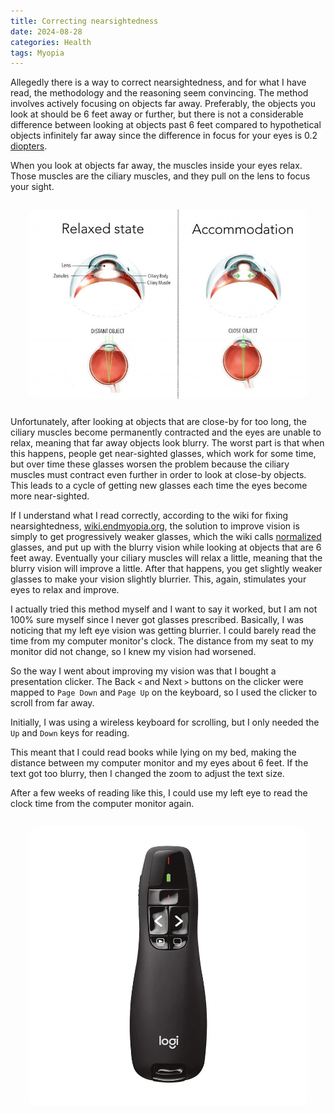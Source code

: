 ```yaml
---
title: Correcting nearsightedness
date: 2024-08-28
categories: Health
tags: Myopia
---
```


Allegedly there is a way to correct nearsightedness, and for what I have read,
the methodology and the reasoning seem convincing. The method involves actively
focusing on objects far away. Preferably, the objects you look at should be 6
feet away or further, but there is not a considerable difference between looking
at objects past 6 feet compared to hypothetical objects infinitely far away
since the difference in focus for your eyes is 0.2
[diopters](https://wiki.endmyopia.org/wiki/Diopters).

When you look at objects far away, the muscles inside your eyes relax. Those
muscles are the ciliary muscles, and they pull on the lens to focus your sight.

<div style="display: flex; margin: 2em">
  <img style="border-radius: 15px" src="./images/lens-state.jpg" alt="A diagram of relaxed and accomodated lenses.">
</div>

Unfortunately, after looking at objects that are close-by for too long, the
ciliary muscles become permanently contracted and the eyes are unable to relax,
meaning that far away objects look blurry. The worst part is that when this
happens, people get near-sighted glasses, which work for some time, but over
time these glasses worsen the problem because the ciliary muscles must contract
even further in order to look at close-by objects. This leads to a cycle of
getting new glasses each time the eyes become more near-sighted.

If I understand what I read correctly, according to the wiki for fixing
nearsightedness,
[wiki.endmyopia.org](https://wiki.endmyopia.org/wiki/EndMyopia_Wiki), the
solution to improve vision is simply to get progressively weaker glasses, which
the wiki calls [normalized](https://wiki.endmyopia.org/wiki/Normalized) glasses,
and put up with the blurry vision while looking at objects that are 6 feet away.
Eventually your ciliary muscles will relax a little, meaning that the blurry
vision will improve a little. After that happens, you get slightly weaker
glasses to make your vision slightly blurrier. This, again, stimulates your eyes
to relax and improve.

I actually tried this method myself and I want to say it worked, but I am not
100% sure myself since I never got glasses prescribed. Basically, I was noticing
that my left eye vision was getting blurrier. I could barely read the time from
my computer monitor's clock. The distance from my seat to my monitor did not
change, so I knew my vision had worsened.

So the way I went about improving my vision was that I bought a presentation
clicker. The Back `<` and Next `>` buttons on the clicker were mapped to `Page
Down` and `Page Up` on the keyboard, so I used the clicker to scroll from far away.

Initially, I was using a wireless keyboard for scrolling, but I only needed the
`Up` and `Down` keys for reading.

This meant that I could read books while lying on my bed, making the distance
between my computer monitor and my eyes about 6 feet. If the text got too
blurry, then I changed the zoom to adjust the text size.

After a few weeks of reading like this, I could use my left eye to read the clock
time from the computer monitor again.

<div style="display: flex; margin: 2em">
  <img style="border-radius: 15px" src="./images/presentation-clicker.webp" alt="An image of a presentation clicker.">
</div>

